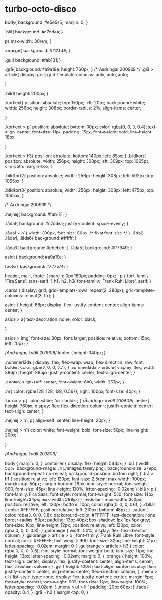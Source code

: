 # turbo-octo-disco
body{
    background: #e5e5e5;
    margin: 0;
}

.blå{
    background: #c7ddea;
}

p{
    max-width: 30rem;
}


.orange{
    background: #f17949;
}

.gul{
    background: #fab131;
}

.grå{
    background: #a9a19e;
    height: 760px;
}
/* Ändringar 200909 */
.grå > article{
    display: grid;
    grid-template-columns: auto, auto, auto;
    
}

.bild{
    height: 200px;
}

.korttext{
    position: absolute;
    top: 150px;
    left: 20px;
    background: white;
    width: 256px;
    height: 308px;
    border-radius: 2%;
    align-items: center;
    
}

.korttext > p{
    position: absolute;
    bottom: 30px;
    color: rgba(0, 0, 0, 0.4);
    text-align: center;
    font-size: 11px;
    padding: 15px;
    font-weight: bold;
    line-height: 18px;
    
}

.korttext > h3{
    position: absolute;
    bottom: 140px;
    left: 85px;
}
.bildkort{
    position: absolute;
    width: 256px;
    height: 308px;
    left: 309px;
    top: 1065px;
    clip-path: margin-box;
}

.bildkort2{
    position: absolute;
    width: 256px;
    height: 308px;
    left: 592px;
    top: 1065px;
}

.bildkort3{
    position: absolute;
    width: 256px;
    height: 308px;
    left: 875px;
    top: 1065px;
}



/* Ändringar 200909 */

.hejhej{ 
    background: #fab131;
}

.låda1{
   background: #c7ddea; 
   justify-content: space-evenly;
}

.låda1 > h1{
    width: 300px;
    font-size: 50px; /*  fixat font-size */
}
.låda2, .låda4, .låda6{
    background: #ffffff;
}

.låda3{
    background: #ebebeb;
}
.låda5{
    background: #f17949;
}

aside{
    background: #a9a19e;
}

footer{
    background: #777574;
}


header, main, footer {
    margin: 0px 180px;
    padding: 0px;
}
p {
    font-family: 'Fira Sans', sans-serif;
}
h1 , h2, h3{
    font-family: 'Frank Ruhl Libre', serif;
}

.cards {
    display: grid;
    grid-template-rows: repeat(2, 280px);
    grid-template-columns: repeat(3, 1fr);
}


aside {
    height: 68px;
    display: flex;
    justify-content: center;
    align-items: center;
}

aside > a{
    text-decoration: none;
    color: black;
    
}

aside > img{
    font-size: 30px;
    font: larger;
    position: relative;
    bottom: 15px;
    left: 70px;
}

/*Ändringar, kväll 200908*/
footer {
    height: 340px;
}

.nummerlåda {
    display: flex;
    flex-wrap: wrap;
    flex-direction: row;
    font: bolder;
    color:rgba(0, 0, 0, 0.7);
}
.nummerlåda > article{
    display: flex;
    width: 386px;
    height: 385px;
    justify-content: center;
    text-align: center;
}

.center{
    align-self: center;
    font-weight: 600;
    width: 257px;
}



.nr{
    color: rgba(128, 128, 128, 0.562);
    right: 100px;
    font-size: 40px;
} 


.boxar > p{
    color: white;
    font: bolder;
}
/*Ändringar kväll 200809*/
.hejhej{
    height: 760px;
    display: flex;
    flex-direction: column;
    justify-content: center;
    text-align: center;
}

.hejhej > h1, p{
    align-self: center;
    line-height: 20px;
}

.hejhej > h1{
    color: white;
    font-weight: bold;
    font-size: 50px;
    line-height: 20px;

}

/*Ändringar, kväll 200809*/

body {
    margin: 0;
}
.container {
    display: flex;
    height: 544px;
}
.blå {
    width: 50%;
    background-image: url(./images/family.png);
    background-size: 279px;
    background-repeat: no-repeat;
    background-position: bottom right;
}
.blå > h1 {
    position: relative;
    left: 120px;
    font-size: 2.5rem;
    max-width: 300px;
    margin-top: 80px;
    margin-bottom: 25px;
    font-style: normal;
    font-weight: 900;
    font-size: 45px;
    line-height: 100%;
    letter-spacing: -0.02em;
}
.blå > p {
    font-family: Fira Sans;
    font-style: normal;
    font-weight: 500;
    font-size: 14px;
    line-height: 24px;
    max-width: 268px;
}
.nodollar {
    max-width: 300px;
    position: relative;
    left: 120px;
    bottom: 10px;
    color: rgba(0, 0, 0, 0.6);
}
.dollar {
    color: #FFFFFF;
    position: relative;
    left: 210px;
    bottom: 48px;
}
.button {
    color: rgba(0, 0, 0, 0.8);
    background-color: #FFFFFF;
    text-decoration: none;
    border-radius: 50px;
    padding: 13px 40px;
    box-shadow: 1px 1px 5px grey;
    font-size: 10px;
    line-height: 12px;
    position: relative;
    left: 120px;
color: rgba(0, 0, 0, 0.8);
}
.gulorange {
    width: 50%;
    display: flex;
    flex-direction: column;
}
.gulorange > article > p {
    font-family: Frank Ruhl Libre;
    font-style: normal;
    color: #FFFFFF;
    font-weight: 900;
    font-size: 32px;
    line-height: 41px;
    letter-spacing: -0.02em;
    margin: 0;
}
.gulorange > article > h3 {
    color: rgba(0, 0, 0, 0.5);
    font-style: normal;
    font-weight: bold;
    font-size: 11px;
    line-height: 13px;
    letter-spacing: -0.02em;
    margin: 0;
}
.orange {
    height: 100%;
    text-align: center;
    display: flex;
    justify-content: center;
    align-items: center;
    flex-direction: column;
}
.gul {
    height: 100%;
    text-align: center;
    display: flex;
    justify-content: center;
    align-items: center;
    flex-direction: column;
}
.menu > ul {
    list-style-type: none;
    display: flex;
    justify-content: center;
    margin: 5px;
    font-style: normal;
    font-weight: 600;
    font-size: 12px;
    line-height: 100%;
    letter-spacing: -0.02em;
}
.menu > ul > li {
    padding: 20px 60px;
}
.fade {
    opacity: 0.4;
}
.grå > h2 {
    margin-top: 0;
}
